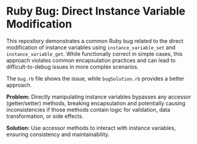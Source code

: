 # Ruby Bug: Direct Instance Variable Modification

This repository demonstrates a common Ruby bug related to the direct modification of instance variables using `instance_variable_set` and `instance_variable_get`.  While functionally correct in simple cases, this approach violates common encapsulation practices and can lead to difficult-to-debug issues in more complex scenarios.

The `bug.rb` file shows the issue, while `bugSolution.rb` provides a better approach.

**Problem:**
Directly manipulating instance variables bypasses any accessor (getter/setter) methods, breaking encapsulation and potentially causing inconsistencies if those methods contain logic for validation, data transformation, or side effects. 

**Solution:**
Use accessor methods to interact with instance variables, ensuring consistency and maintainability.